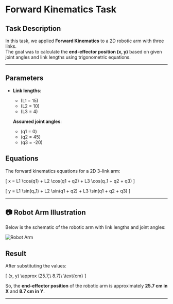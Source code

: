 # Forward Kinematics Task 

##  Task Description
In this task, we applied **Forward Kinematics** to a 2D robotic arm with three links.  
The goal was to calculate the **end-effector position (x, y)** based on given joint angles and link lengths using trigonometric equations.

---

## Parameters
- **Link lengths**:  
  - \(L1 = 15)  
  - \(L2 = 10)  
  - \(L3 = 4)  

  **Assumed joint angles**:  
  - \(q1 = 0)  
  - \(q2 = 45)  
  - \(q3 = -20)  



##  Equations
The forward kinematics equations for a 2D 3-link arm:

\[
x = L1 \cos(q1) + L2 \cos(q1 + q2) + L3 \cos(q_1 + q2 + q3)
\]

\[
y = L1 \sin(q_1) + L2 \sin(q1 + q2) + L3 \sin(q1 + q2 + q3)
\]

---

## 📷 Robot Arm Illustration
Below is the schematic of the robotic arm with link lengths and joint angles:

![Robot Arm]("mech_task")


##  Result
After substituting the values:

\[
(x, y) \approx (25.7,\ 8.7)\ \text{cm}
\]

So, the **end-effector position** of the robotic arm is approximately **25.7 cm in X** and **8.7 cm in Y**.

---
